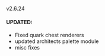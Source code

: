 v2.6.24
#### UPDATED:
- Fixed quark chest renderers
- updated architects palette module
- misc fixes